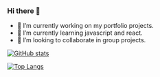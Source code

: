 ### Hi there 👋
- 🔭 I’m currently working on my portfolio projects.
- 🌱 I’m currently learning javascript and react.
- 👯 I’m looking to collaborate in group projects.

[![GitHub stats](https://github-readme-stats.vercel.app/api?username=fernandobouchet&show_icons=true&count_private=true&include_all_commits=true&custom_title=My%20GitHub%20Stats:&theme=dark)](https://github.com/fernandobouchet)

[![Top Langs](https://github-readme-stats.vercel.app/api/top-langs/?username=fernandobouchet&layout=compact&theme=dark)](https://github.com/fernandobouchet/github-readme-stats)

<!--
**fernandobouchet/fernandobouchet** is a ✨ _special_ ✨ repository because its `README.md` (this file) appears on your GitHub profile.

Here are some ideas to get you started:

- 🔭 I’m currently working on ...
- 🌱 I’m currently learning ...
- 👯 I’m looking to collaborate on ...
- 🤔 I’m looking for help with ...
- 💬 Ask me about ...
- 📫 How to reach me: ...
- 😄 Pronouns: ...
- ⚡ Fun fact: ...
-->

